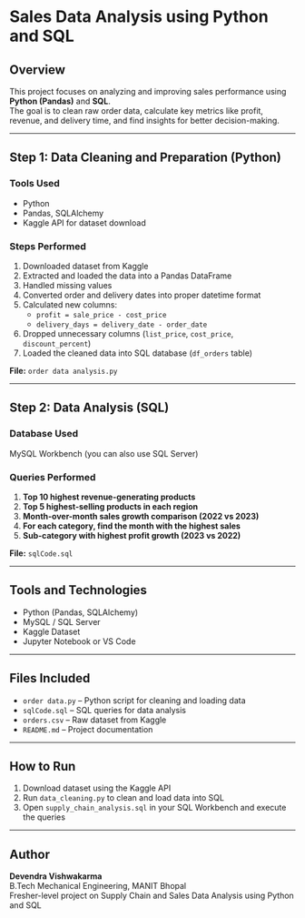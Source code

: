#  Sales Data Analysis using Python and SQL

## Overview
This project focuses on analyzing and improving sales performance using **Python (Pandas)** and **SQL**.  
The goal is to clean raw order data, calculate key metrics like profit, revenue, and delivery time, and find insights for better decision-making.

---

## Step 1: Data Cleaning and Preparation (Python)

### Tools Used
- Python  
- Pandas, SQLAlchemy  
- Kaggle API for dataset download  

### Steps Performed
1. Downloaded dataset from Kaggle 
2. Extracted and loaded the data into a Pandas DataFrame  
3. Handled missing values  
4. Converted order and delivery dates into proper datetime format  
5. Calculated new columns:
   - `profit = sale_price - cost_price`
   - `delivery_days = delivery_date - order_date`
6. Dropped unnecessary columns (`list_price`, `cost_price`, `discount_percent`)
7. Loaded the cleaned data into SQL database (`df_orders` table)

**File:** `order data analysis.py`

---

## Step 2: Data Analysis (SQL)

### Database Used
MySQL Workbench (you can also use SQL Server)

### Queries Performed
1. **Top 10 highest revenue-generating products**  
2. **Top 5 highest-selling products in each region**  
3. **Month-over-month sales growth comparison (2022 vs 2023)**  
4. **For each category, find the month with the highest sales**  
5. **Sub-category with highest profit growth (2023 vs 2022)**  

**File:** `sqlCode.sql`

---

## Tools and Technologies
- Python (Pandas, SQLAlchemy)
- MySQL / SQL Server
- Kaggle Dataset
- Jupyter Notebook or VS Code

---

## Files Included
- `order data.py` – Python script for cleaning and loading data  
- `sqlCode.sql` – SQL queries for data analysis  
- `orders.csv` – Raw dataset from Kaggle  
- `README.md` – Project documentation  

---

## How to Run
1. Download dataset using the Kaggle API  
2. Run `data_cleaning.py` to clean and load data into SQL  
3. Open `supply_chain_analysis.sql` in your SQL Workbench and execute the queries  

---

## Author
**Devendra Vishwakarma**  
B.Tech Mechanical Engineering, MANIT Bhopal  
Fresher-level project on Supply Chain and Sales Data Analysis using Python and SQL
